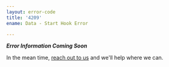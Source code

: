```yaml
---
layout: error-code
title: '4209'
ename: Data - Start Hook Error

---
```


***Error Information Coming Soon***

In the mean time, [reach out to us](mailto:help@nanobox.io) and we'll help where we can.
